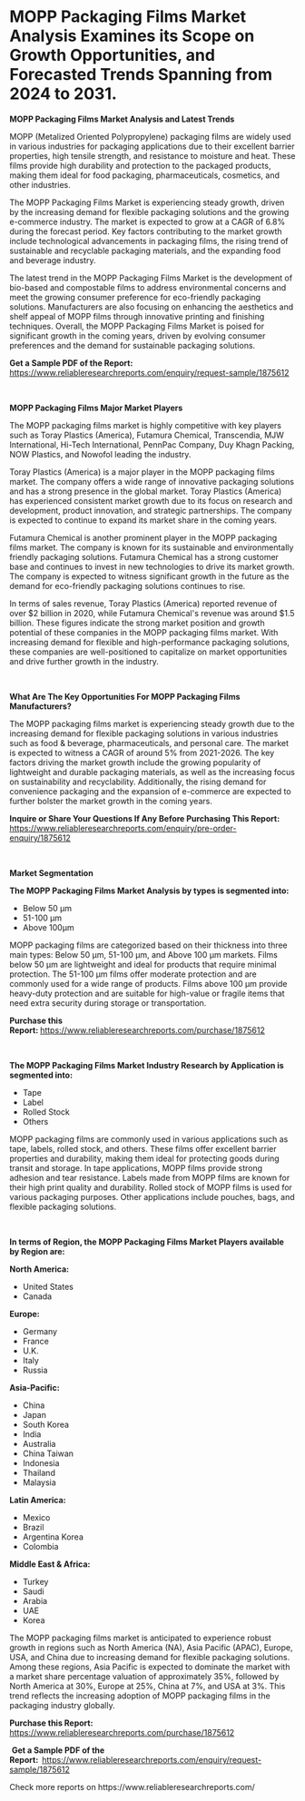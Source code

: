 <p><h1>MOPP Packaging Films Market Analysis Examines its Scope on Growth Opportunities, and Forecasted Trends Spanning from 2024 to 2031.</h1></p><p><strong>MOPP Packaging Films Market Analysis and Latest Trends</strong></p>
<p><p>MOPP (Metalized Oriented Polypropylene) packaging films are widely used in various industries for packaging applications due to their excellent barrier properties, high tensile strength, and resistance to moisture and heat. These films provide high durability and protection to the packaged products, making them ideal for food packaging, pharmaceuticals, cosmetics, and other industries.</p><p>The MOPP Packaging Films Market is experiencing steady growth, driven by the increasing demand for flexible packaging solutions and the growing e-commerce industry. The market is expected to grow at a CAGR of 6.8% during the forecast period. Key factors contributing to the market growth include technological advancements in packaging films, the rising trend of sustainable and recyclable packaging materials, and the expanding food and beverage industry.</p><p>The latest trend in the MOPP Packaging Films Market is the development of bio-based and compostable films to address environmental concerns and meet the growing consumer preference for eco-friendly packaging solutions. Manufacturers are also focusing on enhancing the aesthetics and shelf appeal of MOPP films through innovative printing and finishing techniques. Overall, the MOPP Packaging Films Market is poised for significant growth in the coming years, driven by evolving consumer preferences and the demand for sustainable packaging solutions.</p></p>
<p><strong>Get a Sample PDF of the Report:&nbsp;</strong> <a href="https://www.reliableresearchreports.com/enquiry/request-sample/1875612">https://www.reliableresearchreports.com/enquiry/request-sample/1875612</a></p>
<p>&nbsp;</p>
<p><strong>MOPP Packaging Films Major Market Players</strong></p>
<p><p>The MOPP packaging films market is highly competitive with key players such as Toray Plastics (America), Futamura Chemical, Transcendia, MJW International, Hi-Tech International, PennPac Company, Duy Khagn Packing, NOW Plastics, and Nowofol leading the industry.</p><p>Toray Plastics (America) is a major player in the MOPP packaging films market. The company offers a wide range of innovative packaging solutions and has a strong presence in the global market. Toray Plastics (America) has experienced consistent market growth due to its focus on research and development, product innovation, and strategic partnerships. The company is expected to continue to expand its market share in the coming years.</p><p>Futamura Chemical is another prominent player in the MOPP packaging films market. The company is known for its sustainable and environmentally friendly packaging solutions. Futamura Chemical has a strong customer base and continues to invest in new technologies to drive its market growth. The company is expected to witness significant growth in the future as the demand for eco-friendly packaging solutions continues to rise.</p><p>In terms of sales revenue, Toray Plastics (America) reported revenue of over $2 billion in 2020, while Futamura Chemical's revenue was around $1.5 billion. These figures indicate the strong market position and growth potential of these companies in the MOPP packaging films market. With increasing demand for flexible and high-performance packaging solutions, these companies are well-positioned to capitalize on market opportunities and drive further growth in the industry.</p></p>
<p>&nbsp;</p>
<p><strong>What Are The Key Opportunities For MOPP Packaging Films Manufacturers?</strong></p>
<p><p>The MOPP packaging films market is experiencing steady growth due to the increasing demand for flexible packaging solutions in various industries such as food & beverage, pharmaceuticals, and personal care. The market is expected to witness a CAGR of around 5% from 2021-2026. The key factors driving the market growth include the growing popularity of lightweight and durable packaging materials, as well as the increasing focus on sustainability and recyclability. Additionally, the rising demand for convenience packaging and the expansion of e-commerce are expected to further bolster the market growth in the coming years.</p></p>
<p><strong>Inquire or Share Your Questions If Any Before Purchasing This Report:</strong> <a href="https://www.reliableresearchreports.com/enquiry/pre-order-enquiry/1875612">https://www.reliableresearchreports.com/enquiry/pre-order-enquiry/1875612</a></p>
<p>&nbsp;</p>
<p><strong>Market Segmentation</strong></p>
<p><strong>The MOPP Packaging Films Market Analysis by types is segmented into:</strong></p>
<p><ul><li>Below 50 μm</li><li>51-100 μm</li><li>Above 100μm</li></ul></p>
<p><p>MOPP packaging films are categorized based on their thickness into three main types: Below 50 μm, 51-100 μm, and Above 100 μm markets. Films below 50 μm are lightweight and ideal for products that require minimal protection. The 51-100 μm films offer moderate protection and are commonly used for a wide range of products. Films above 100 μm provide heavy-duty protection and are suitable for high-value or fragile items that need extra security during storage or transportation.</p></p>
<p><strong>Purchase this Report:&nbsp;</strong><a href="https://www.reliableresearchreports.com/purchase/1875612">https://www.reliableresearchreports.com/purchase/1875612</a></p>
<p>&nbsp;</p>
<p><strong>The MOPP Packaging Films Market Industry Research by Application is segmented into:</strong></p>
<p><ul><li>Tape</li><li>Label</li><li>Rolled Stock</li><li>Others</li></ul></p>
<p><p>MOPP packaging films are commonly used in various applications such as tape, labels, rolled stock, and others. These films offer excellent barrier properties and durability, making them ideal for protecting goods during transit and storage. In tape applications, MOPP films provide strong adhesion and tear resistance. Labels made from MOPP films are known for their high print quality and durability. Rolled stock of MOPP films is used for various packaging purposes. Other applications include pouches, bags, and flexible packaging solutions.</p></p>
<p>&nbsp;</p>
<p><strong>In terms of Region, the MOPP Packaging Films Market Players available by Region are:</strong></p>
<p>
    <p> <strong> North America: </strong>
        <ul>
            <li>United States</li>
            <li>Canada</li>
        </ul>
        </p> 
    <p> <strong> Europe: </strong>
        <ul>
            <li>Germany</li>
            <li>France</li>
            <li>U.K.</li>
            <li>Italy</li>
            <li>Russia</li>
        </ul>
        </p> 
    <p> <strong> Asia-Pacific: </strong>
        <ul>
            <li>China</li>
            <li>Japan</li>
            <li>South Korea</li>
            <li>India</li>
            <li>Australia</li>
            <li>China Taiwan</li>
            <li>Indonesia</li>
            <li>Thailand</li>
            <li>Malaysia</li>
        </ul>
        </p> 
    <p> <strong> Latin America: </strong>
        <ul>
            <li>Mexico</li>
            <li>Brazil</li>
            <li>Argentina Korea</li>
            <li>Colombia</li>
        </ul>
        </p> 
    <p> <strong> Middle East & Africa: </strong>
        <ul>
            <li>Turkey</li>
            <li>Saudi</li>
            <li>Arabia</li>
            <li>UAE</li>
            <li>Korea</li>
        </ul>
    </p>
    </p>
<p><p>The MOPP packaging films market is anticipated to experience robust growth in regions such as North America (NA), Asia Pacific (APAC), Europe, USA, and China due to increasing demand for flexible packaging solutions. Among these regions, Asia Pacific is expected to dominate the market with a market share percentage valuation of approximately 35%, followed by North America at 30%, Europe at 25%, China at 7%, and USA at 3%. This trend reflects the increasing adoption of MOPP packaging films in the packaging industry globally.</p></p>
<p><strong>Purchase this Report: </strong><a href="https://www.reliableresearchreports.com/purchase/1875612">https://www.reliableresearchreports.com/purchase/1875612</a></p>
<p>&nbsp;<strong>Get a Sample PDF of the Report:&nbsp;&nbsp;</strong><a href="https://www.reliableresearchreports.com/enquiry/request-sample/1875612">https://www.reliableresearchreports.com/enquiry/request-sample/1875612</a></p>
<p><strong></strong></p>
<p>Check more reports on https://www.reliableresearchreports.com/</p>
